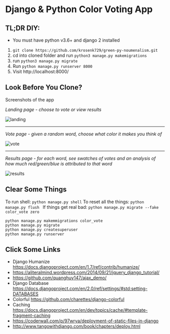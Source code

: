 # Django & Python Color Voting App

## TL;DR DIY:

* You must have python v3.6+ and django 2 installed

1. `git clone https://github.com/krosenk729/green-py-noumenalism.git`
1. cd into cloned folder and run `python3 manage.py makemigrations`
1. run `python3 manage.py migrate`
1. Run `python manage.py runserver 8000`
1. Visit http://localhost:8000/


## Look Before You Clone?
Screenshots of the app

_*Landing page - choose to vote or view results*_

![landing](https://raw.githubusercontent.com/krosenk729/green-py-noumenalism/master/color_vote/static/preview-1.png)

***

_*Vote page - given a random word, choose what color it makes you think of*_

![vote](https://raw.githubusercontent.com/krosenk729/green-py-noumenalism/master/color_vote/static/preview-2.png)

***


_*Results page - for each word, see swatches of votes and an analysis of how much red/green/blue is attributed to that word*_

![results](https://raw.githubusercontent.com/krosenk729/green-py-noumenalism/master/color_vote/static/preview-3.png)



## Clear Some Things 

To run shell: `python manage.py shell`
To reset all the things: `python manage.py flush `
If things get real bad: `python manage.py migrate --fake color_vote zero`

```
python manage.py makemmigrations color_vote
python manage.py migrate 
python manage.py createsuperuser
python manage.py runserver
```


## Click Some Links

+ Django Humanize https://docs.djangoproject.com/en/1.7/ref/contrib/humanize/
+ https://aliteralmind.wordpress.com/2014/09/21/jquery_django_tutorial/
+ https://github.com/quanghuy147/ajax_demo/
+ Django Database https://docs.djangoproject.com/en/2.0/ref/settings/#std:setting-DATABASES 
+ Colorful https://github.com/charettes/django-colorful
+ Caching https://docs.djangoproject.com/en/dev/topics/cache/#template-fragment-caching
+ https://coderwall.com/p/97wrya/deployment-of-static-files-in-django
+ http://www.tangowithdjango.com/book/chapters/deploy.html